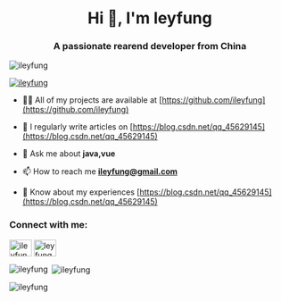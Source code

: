 <h1 align="center">Hi 👋, I'm leyfung</h1>
<h3 align="center">A passionate rearend developer from China</h3>

<p align="left"> <img src="https://komarev.com/ghpvc/?username=ileyfung&label=Profile%20views&color=0e75b6&style=flat" alt="ileyfung" /> </p>

<p align="left"> <a href="https://twitter.com/ileyfung" target="blank"><img src="https://img.shields.io/twitter/follow/ileyfung?logo=twitter&style=for-the-badge" alt="ileyfung" /></a> </p>

- 👨‍💻 All of my projects are available at [https://github.com/ileyfung](https://github.com/ileyfung)

- 📝 I regularly write articles on [https://blog.csdn.net/qq_45629145](https://blog.csdn.net/qq_45629145)

- 💬 Ask me about **java,vue**

- 📫 How to reach me **ileyfung@gmail.com**

- 📄 Know about my experiences [https://blog.csdn.net/qq_45629145](https://blog.csdn.net/qq_45629145)

<h3 align="left">Connect with me:</h3>
<p align="left">
<a href="https://twitter.com/ileyfung" target="blank"><img align="center" src="https://raw.githubusercontent.com/rahuldkjain/github-profile-readme-generator/master/src/images/icons/Social/twitter.svg" alt="ileyfung" height="30" width="40" /></a>
<a href="https://www.youtube.com/c/leyfung" target="blank"><img align="center" src="https://raw.githubusercontent.com/rahuldkjain/github-profile-readme-generator/master/src/images/icons/Social/youtube.svg" alt="leyfung" height="30" width="40" /></a>
</p>


<p><img align="left" src="https://github-readme-stats.vercel.app/api/top-langs?username=ileyfung&show_icons=true&locale=en&layout=compact" alt="ileyfung" /></p>

<p>&nbsp;<img align="center" src="https://github-readme-stats.vercel.app/api?username=ileyfung&show_icons=true&locale=en" alt="ileyfung" /></p>

<p><img align="center" src="https://github-readme-streak-stats.herokuapp.com/?user=ileyfung&" alt="ileyfung" /></p>
